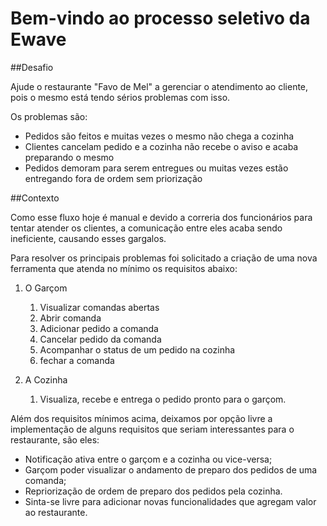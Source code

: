 # Bem-vindo ao processo seletivo da Ewave  

##Desafio

Ajude o restaurante "Favo de Mel" a gerenciar o atendimento ao cliente, pois o mesmo está tendo sérios problemas com isso. 

Os problemas são:
 
   * Pedidos são feitos e muitas vezes o mesmo não chega a cozinha
   * Clientes cancelam pedido e a cozinha não recebe o aviso e acaba preparando o mesmo
   * Pedidos demoram para serem entregues ou muitas vezes estão entregando fora de ordem sem priorização

##Contexto

Como esse fluxo hoje é manual e devido a correria dos funcionários para tentar atender os clientes, a comunicação entre eles acaba sendo ineficiente, causando esses gargalos.

Para resolver os principais problemas foi solicitado a criação de uma nova ferramenta que atenda no mínimo os requisitos abaixo:

 1. O Garçom
    1. Visualizar comandas abertas 
    2. Abrir comanda 
    3. Adicionar pedido a comanda 
    4. Cancelar pedido da comanda 
    5. Acompanhar o status de um pedido na cozinha 
    6. fechar a comanda
    
2. A Cozinha 
    1. Visualiza, recebe e entrega o pedido pronto para o garçom.
    
Além dos requisitos mínimos acima, deixamos por opção livre a implementação de alguns requisitos que seriam interessantes para o restaurante, são eles:

* Notificação ativa entre o garçom e a cozinha ou vice-versa;
* Garçom poder visualizar o andamento de preparo dos pedidos de uma comanda;
* Repriorização de ordem de preparo dos pedidos pela cozinha. 
* Sinta-se livre para adicionar novas funcionalidades que agregam valor ao restaurante.
